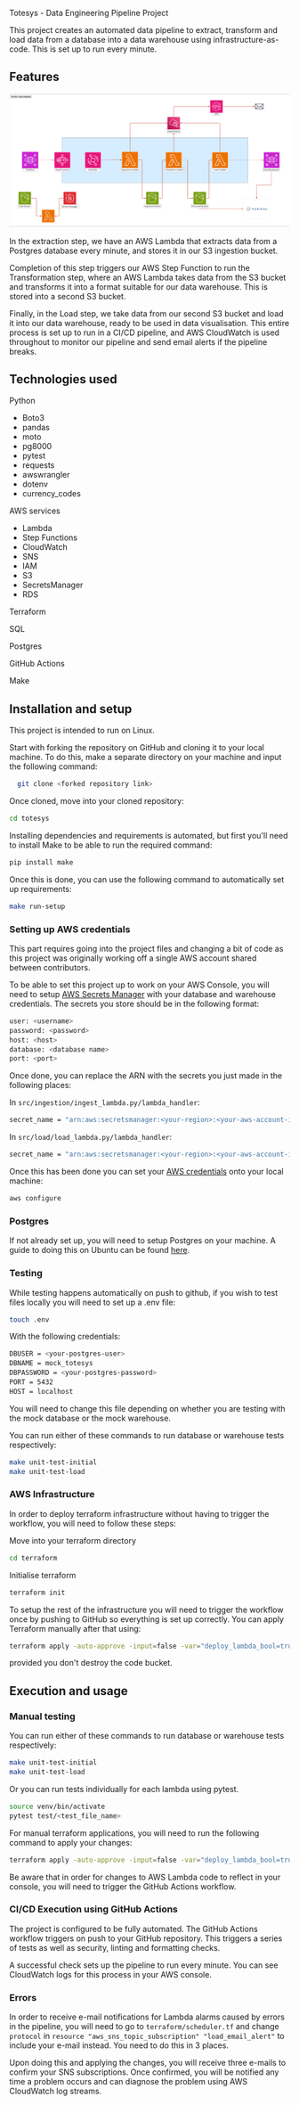 Totesys - Data Engineering Pipeline Project


This project creates an automated data pipeline to extract, transform and load data from a database into a data warehouse using infrastructure-as-code. This is set up to run every minute.

## Features

![Pipeline](./visualisations/AWS-diagram.png)


In the extraction step, we have an AWS Lambda that extracts data from a Postgres database every minute, and stores it in our S3 ingestion bucket.

Completion of this step triggers our AWS Step Function to run the Transformation step, where an AWS Lambda takes data from the S3 bucket and transforms it into a format suitable for our data warehouse. This is stored into a second S3 bucket.

Finally, in the Load step, we take data from our second S3 bucket and load it into our data warehouse, ready to be used in data visualisation.
This entire process is set up to run in a CI/CD pipeline, and AWS CloudWatch is used throughout to monitor our pipeline and send email alerts if the pipeline breaks.

## Technologies used

Python  
- Boto3 
- pandas
- moto
- pg8000
- pytest
- requests
- awswrangler
- dotenv
- currency_codes

AWS services 
- Lambda
- Step Functions
- CloudWatch
- SNS
- IAM
- S3
- SecretsManager
- RDS

Terraform

SQL

Postgres

GitHub Actions

Make

## Installation and setup
This project is intended to run on Linux.

Start with forking the repository on GitHub and cloning it to your local machine. To do this, make a separate directory on your machine and input the following command:

```bash
  git clone <forked repository link>
```
 Once cloned, move into your cloned repository:
 ```bash
 cd totesys
```
Installing dependencies and requirements is automated, but first you'll need to install Make to be able to run the required command:
```bash
pip install make
```
Once this is done, you can use the following command to automatically set up requirements:
```bash
make run-setup
```
### Setting up AWS credentials
This part requires going into the project files and changing a bit of code as this project was originally working off a single AWS account shared between contributors. 

To be able to set this project up to work on your AWS Console, you will need to setup [AWS Secrets Manager](https://docs.aws.amazon.com/secretsmanager/latest/userguide/intro.html) with your database and warehouse credentials. The secrets you store should be in the following format:
```bash 
user: <username>
password: <password>
host: <host>
database: <database name>
port: <port>
```
Once done, you can replace the ARN with the secrets you just made in the following places:

In `src/ingestion/ingest_lambda.py/lambda_handler`:
```bash 
secret_name = "arn:aws:secretsmanager:<your-region>:<your-aws-account-id>:secret:<your-secret-name>-<some-digits>"  
```
In `src/load/load_lambda.py/lambda_handler`:
```bash
secret_name = "arn:aws:secretsmanager:<your-region>:<your-aws-account-id>:secret:<your-secret-name>-<some-digits>" 
```
Once this has been done you can set your [AWS credentials](https://docs.aws.amazon.com/cli/v1/userguide/cli-chap-configure.html) onto your local machine:
```bash
aws configure
```

### Postgres
If not already set up, you will need to setup Postgres on your machine. A guide to doing this on Ubuntu can be found [here](https://documentation.ubuntu.com/server/how-to/databases/install-postgresql/index.html).

### Testing
While testing happens automatically on push to github, if you wish to test files locally you will need to set up a .env file:
```bash
touch .env
```

With the following credentials:
```bash
DBUSER = <your-postgres-user>
DBNAME = mock_totesys
DBPASSWORD = <your-postgres-password>
PORT = 5432
HOST = localhost
```
You will need to change this file depending on whether you are testing with the mock database or the mock warehouse.

You can run either of these commands to run database or warehouse tests respectively:
```bash
make unit-test-initial
make unit-test-load
```

### AWS Infrastructure
In order to deploy terraform infrastructure without having to trigger the workflow, you will need to follow these steps:

Move into your terraform directory
```bash
cd terraform
```
Initialise terraform
```bash
terraform init
```
To setup the rest of the infrastructure you will need to trigger the workflow once by pushing to GitHub so everything is set up correctly. You can apply Terraform manually after that using:

```bash
terraform apply -auto-approve -input=false -var="deploy_lambda_bool=true" 
```
 provided you don't destroy the code bucket.


## Execution and usage
### Manual testing
You can run either of these commands to run database or warehouse tests respectively:
```bash
make unit-test-initial
make unit-test-load
```
Or you can run tests individually for each lambda using pytest.
```bash 
source venv/bin/activate
pytest test/<test_file_name>
```

For manual terraform applications, you will need to run the following command to apply your changes:
```bash
terraform apply -auto-approve -input=false -var="deploy_lambda_bool=true" 
```
Be aware that in order for changes to AWS Lambda code to reflect in your console, you will need to trigger the GitHub Actions workflow.
### CI/CD Execution using GitHub Actions
The project is configured to be fully automated. The GitHub Actions workflow triggers on push to your GitHub repository. This triggers a series of tests as well as security, linting and formatting checks. 

A successful check sets up the pipeline to run every minute. You can see CloudWatch logs for this process in your AWS console.

### Errors
In order to receive e-mail notifications for Lambda alarms caused by errors in the pipeline, you will need to go to `terraform/scheduler.tf` and change `protocol` in `resource "aws_sns_topic_subscription" "load_email_alert"` to include your e-mail instead. You need to do this in 3 places.

Upon doing this and applying the changes, you will receive three e-mails to confirm your SNS subscriptions. Once confirmed, you will be notified any time a problem occurs and can diagnose the problem using AWS CloudWatch log streams.


